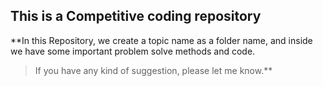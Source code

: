 ﻿

## This is a Competitive coding repository

**In this Repository, we create a topic name as a folder name, and inside we have some important problem solve methods and code.

> If you have any kind of suggestion, please let me know.**

